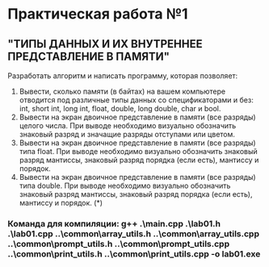 # Практическая работа №1

## "ТИПЫ ДАННЫХ И ИХ ВНУТРЕННЕЕ ПРЕДСТАВЛЕНИЕ В ПАМЯТИ"

Разработать алгоритм и написать программу, которая позволяет:

1. Вывести, сколько памяти (в байтах) на вашем компьютере отводится под различные типы данных со спецификаторами и без: int, short int, long int, float, double, long double, char и bool.
2. Вывести на экран двоичное представление в памяти (все разряды) целого числа. При выводе необходимо визуально обозначить знаковый разряд и значащие разряды отступами или цветом.
3. Вывести на экран двоичное представление в памяти (все разряды) типа float. При выводе необходимо визуально обозначить знаковый разряд мантиссы, знаковый разряд порядка (если есть), мантиссу и порядок.
4. Вывести на экран двоичное представление в памяти (все разряды) типа double. При выводе необходимо визуально обозначить знаковый разряд мантиссы, знаковый разряд порядка (если есть), мантиссу и порядок. (*)

### Команда для компиляции: g++ .\main.cpp .\lab01.h .\lab01.cpp ..\common\array_utils.h ..\common\array_utils.cpp ..\common\prompt_utils.h ..\common\prompt_utils.cpp ..\common\print_utils.h ..\common\print_utils.cpp -o lab01.exe
